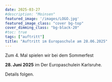 ```yaml
---
date: 2025-03-27
#description: "Moinsen"
featured_image: '/images/LOGO.jpg'
featured_image_class: "cover bg-top"
cover_dimming_class: "bg-black-20"
#toc: true
tags: ["auftritt"]
title: "Auftritt im Europaschule am 28.06.2025"
---
```


Zum 4. Mal spielen wir bei dem Sommerfest

**28. Juni 2025** im Der Europaschulein Karlsruhe.

Details folgen.

